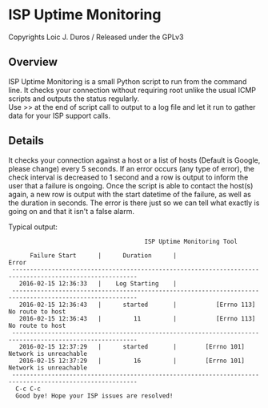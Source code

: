 # ISP Uptime Monitoring

Copyrights Loic J. Duros / Released under the GPLv3
  
## Overview

   ISP Uptime Monitoring is a small Python script to run from the command line.
   It checks your connection without requiring root unlike the usual ICMP scripts and outputs the status regularly.  
   Use >> at the end of script call to output to a log file and let it run to gather data for your ISP support calls.
   
## Details
  It checks your connection against a host or a list of hosts (Default is Google, please change) every 5 seconds. 
  If an error occurs (any type of error), the check interval is decreased to 1 second and a row is output to inform the user
  that a failure is ongoing. Once the script is able to contact the host(s) again, a new row is output with the start
  datetime of the failure, as well as the duration in seconds.
  The error is there just so we can tell what exactly is going on and that it isn't a false alarm.
   
   Typical output:
    
                                          ISP Uptime Monitoring Tool                                        

          Failure Start      |      Duration      |                      Error                       
     ---------------------------------------------------------------------------------------------------------
       2016-02-15 12:36:33   |    Log Starting    |                                                  
     ---------------------------------------------------------------------------------------------------------
       2016-02-15 12:36:43   |      started       |           [Errno 113] No route to host           
       2016-02-15 12:36:43   |         11         |           [Errno 113] No route to host           
     ---------------------------------------------------------------------------------------------------------
       2016-02-15 12:37:29   |      started       |        [Errno 101] Network is unreachable        
       2016-02-15 12:37:29   |         16         |        [Errno 101] Network is unreachable        
     ---------------------------------------------------------------------------------------------------------
      C-c C-c
      Good bye! Hope your ISP issues are resolved!
